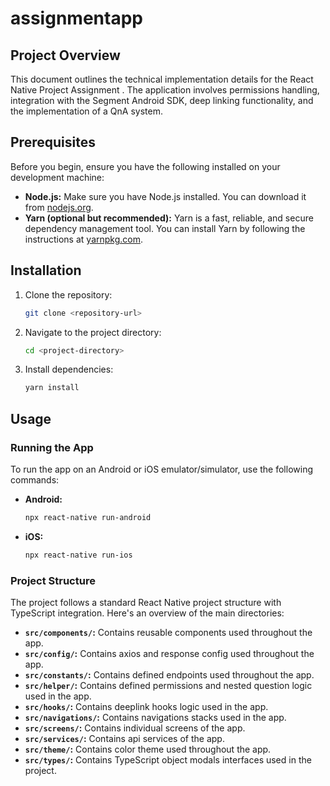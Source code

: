 # assignmentapp
## Project Overview

This document outlines the technical implementation details for the React Native Project Assignment . The application involves permissions handling, integration with the Segment Android SDK, deep linking functionality, and the implementation of a QnA system.


## Prerequisites

Before you begin, ensure you have the following installed on your development machine:

- **Node.js:** Make sure you have Node.js installed. You can download it from [nodejs.org](https://nodejs.org/).
- **Yarn (optional but recommended):** Yarn is a fast, reliable, and secure dependency management tool. You can install Yarn by following the instructions at [yarnpkg.com](https://yarnpkg.com/).

## Installation

1. Clone the repository:

   ```bash
   git clone <repository-url>
   ```

2. Navigate to the project directory:

   ```bash
   cd <project-directory>
   ```

3. Install dependencies:

   ```bash
   yarn install
   ```
   
## Usage

### Running the App

To run the app on an Android or iOS emulator/simulator, use the following commands:

- **Android:**

  ```bash
  npx react-native run-android
  ```

- **iOS:**

  ```bash
  npx react-native run-ios
  ```

  
### Project Structure

The project follows a standard React Native project structure with TypeScript integration. Here's an overview of the main directories:

- **`src/components/`:** Contains reusable components used throughout the app.
- **`src/config/`:** Contains axios and response config used throughout the app.
- **`src/constants/`:** Contains defined endpoints used throughout the app.
- **`src/helper/`:** Contains defined permissions and nested question logic used in the app.
- **`src/hooks/`:** Contains deeplink hooks logic used in the app.
- **`src/navigations/`:** Contains navigations stacks used in the app.
- **`src/screens/`:** Contains individual screens of the app.
- **`src/services/`:** Contains api services of the app.
- **`src/theme/`:** Contains color theme used throughout the app.
- **`src/types/`:** Contains TypeScript object modals interfaces used in the project.
